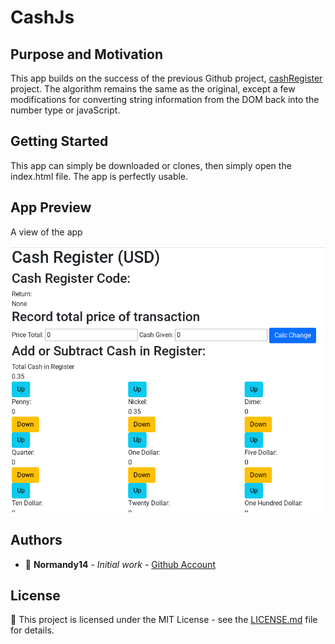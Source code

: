 # CashJs

## Purpose and Motivation

This app builds on the success of the previous Github project, [cashRegister](https://github.com/normandy14/cashRegister) project.
The algorithm remains the same as the original, except a few modifications for converting string information from the DOM back into the number type or javaScript.

## Getting Started

This app can simply be downloaded or clones, then simply open the index.html file.
The app is perfectly usable.

## App Preview
A  view of the app 

![App](https://github.com/normandy14/cashJs/blob/main/cashJsScreenshot.png)

## Authors

* :ocean: **Normandy14** - *Initial work* - [Github Account](https://github.com/Normandy14)

## License

:newspaper: This project is licensed under the MIT License - see the [LICENSE.md](LICENSE.md) file for details.

<!--

## Acknowledgments

* Hat tip to anyone whose code was used
* Inspiration
